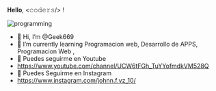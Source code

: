    𝐇𝐞𝐥𝐥𝐨, <𝚌𝚘𝚍𝚎𝚛𝚜/> !
                    
 ![programming](https://user-images.githubusercontent.com/82047029/158274221-eb977b04-7040-45a9-9531-cbb1274d6a90.gif)

- 👋 Hi, I’m @Geek669 
- 🌱 I’m currently learning  Programacion web, Desarrollo de APPS, Programacion Web , 
- 💞️ Puedes seguirme en Youtube 
- https://www.youtube.com/channel/UCW6tFGh_TuYYofmdkVM528Q
- 💞️ Puedes Seguirme en Instagram 
- https://www.instagram.com/johnn.f.vz_10/

<!---
Geek669/Geek669 is a ✨ special ✨ repository because its `README.md` (this file) appears on your GitHub profile.
You can click the Preview link to take a look at your changes.
--->
